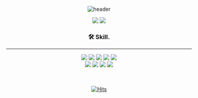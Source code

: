 <div align="center">

![header](https://capsule-render.vercel.app/api?type=waving&color=F6CECE&height=250&section=header&text=welcome&fontColor=FAFAFA&fontSize=70)



<img src="https://img.shields.io/badge/Gmail-EA4335?style=flat-square&logo=Gmail&logoColor=white"/>
<img src="https://img.shields.io/badge/Velog-20C997?style=flat-square&logo=Velog&logoColor=white"/>


### 🛠 Skill. 
<hr>

<img src="https://img.shields.io/badge/HTML5-E34F26?style=flat-square&logo=HTML5&logoColor=white"/>
<img src="https://img.shields.io/badge/CSS3-1572B6?style=flat-square&logo=CSS3&logoColor=white"/>
<img src="https://img.shields.io/badge/JavaScript-F7DF1E?style=flat-square&logo=JavaScript&logoColor=white"/>
<img src="https://img.shields.io/badge/TailwindCSS-06B6D4?style=flat-square&logo=Tailwind CSS&logoColor=white"/>
<img src="https://img.shields.io/badge/styledcomponents-DB7093?style=flat-square&logo=styled-components&logoColor=white"/>
 <br>
<img src="https://img.shields.io/badge/REACT-61DAFB?style=flat-square&logo=REACT&logoColor=white"/>
<img src="https://img.shields.io/badge/NEXT-000000?style=flat-square&logo=Next.js&logoColor=white"/>
<img src="https://img.shields.io/badge/Redux-764ABC?style=flat-square&logo=Redux&logoColor=white"/>
<img src="https://img.shields.io/badge/ReduxSaga-999999?style=flat-square&logo=Redux-Saga&logoColor=white"/>


 <br>
  <br>
  <br>
 
[![Hits](https://hits.seeyoufarm.com/api/count/incr/badge.svg?url=https%3A%2F%2Fgithub.com%2Fimssein%2Fhit-counter&count_bg=%23F4AFAF&title_bg=%23DEDBDB&icon=&icon_color=%23FFFFFF&title=%CB%99%E1%B5%95%CB%99+hits&edge_flat=false)](https://github.com/imssein)

</div>
